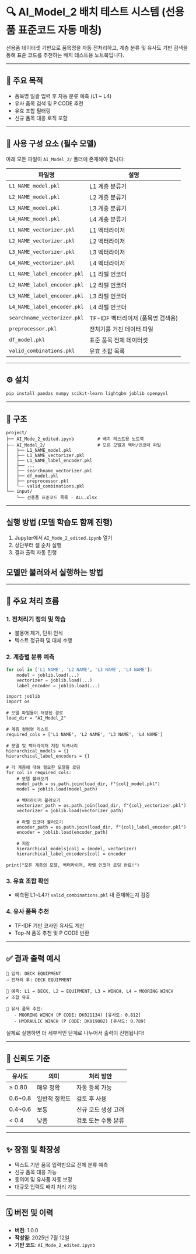 
# 🔍 AI_Model_2 배치 테스트 시스템 (선용품 표준코드 자동 매칭)

선용품 데이터셋 기반으로 품목명을 자동 전처리하고, 계층 분류 및 유사도 기반 검색을 통해 표준 코드를 추천하는 배치 테스트용 노트북입니다.

---

## 📁 주요 목적

- 품목명 일괄 입력 후 자동 분류 예측 (L1 ~ L4)
- 유사 품목 검색 및 P CODE 추천
- 유효 조합 필터링
- 신규 품목 대응 로직 포함

---

## 🧩 사용 구성 요소 (필수 모델)

아래 모든 파일이 `AI_Model_2/` 폴더에 존재해야 합니다:

| 파일명 | 설명 |
|--------|------|
| `L1_NAME_model.pkl` | L1 계층 분류기 |
| `L2_NAME_model.pkl` | L2 계층 분류기 |
| `L3_NAME_model.pkl` | L3 계층 분류기 |
| `L4_NAME_model.pkl` | L4 계층 분류기 |
| `L1_NAME_vectorizer.pkl` | L1 벡터라이저 |
| `L2_NAME_vectorizer.pkl` | L2 벡터라이저 |
| `L3_NAME_vectorizer.pkl` | L3 벡터라이저 |
| `L4_NAME_vectorizer.pkl` | L4 벡터라이저 |
| `L1_NAME_label_encoder.pkl` | L1 라벨 인코더 |
| `L2_NAME_label_encoder.pkl` | L2 라벨 인코더 |
| `L3_NAME_label_encoder.pkl` | L3 라벨 인코더 |
| `L4_NAME_label_encoder.pkl` | L4 라벨 인코더 |
| `searchname_vectorizer.pkl` | TF-IDF 벡터라이저 (품목명 검색용) |
| `preprocessor.pkl` | 전처기를 거친 데이터 파일|
| `df_model.pkl` | 표준 품목 전체 데이터셋 |
| `valid_combinations.pkl` | 유효 조합 목록 |

---

## ⚙️ 설치

```bash
pip install pandas numpy scikit-learn lightgbm joblib openpyxl
```

---

## 📂 구조

```
project/
├── AI_Mode_2_edited.ipynb         # 배치 테스트용 노트북
├── AI_Model_2/                    # 모든 모델과 벡터/인코더 파일
│   ├── L1_NAME_model.pkl
│   ├── L1_NAME_vectorizer.pkl
│   ├── L1_NAME_label_encoder.pkl
│   ├── ...
│   ├── searchname_vectorizer.pkl
│   ├── df_model.pkl
│   ├── preprocessor.pkl
│   └── valid_combinations.pkl
└── input/
    └── 선용품 표준코드 목록 - ALL.xlsx
```
---

## 실행 방법 (모델 학습도 함꼐 진행)

1. Jupyter에서 `AI_Mode_2_edited.ipynb` 열기
2. 상단부터 셀 순차 실행
3. 결과 출력 자동 진행

## 모델만 불러와서 실행하는 방법


---

## 🔧 주요 처리 흐름

### 1. 전처리기 정의 및 학습
- 불용어 제거, 단위 인식
- 텍스트 정규화 및 대체 수행

### 2. 계층별 분류 예측
```python
for col in ['L1 NAME', 'L2 NAME', 'L3 NAME', 'L4 NAME']:
    model = joblib.load(...)
    vectorizer = joblib.load(...)
    label_encoder = joblib.load(...)
```
```
import joblib
import os

# 모델 파일들이 저장된 경로
load_dir = "AI_Model_2"

# 계층 컬럼명 리스트
required_cols = ['L1 NAME', 'L2 NAME', 'L3 NAME', 'L4 NAME']

# 모델 및 벡터라이저 저장 딕셔너리
hierarchical_models = {}
hierarchical_label_encoders = {}

# 각 계층에 대해 필요한 모델들 로딩
for col in required_cols:
    # 모델 불러오기
    model_path = os.path.join(load_dir, f"{col}_model.pkl")
    model = joblib.load(model_path)

    # 벡터라이저 불러오기
    vectorizer_path = os.path.join(load_dir, f"{col}_vectorizer.pkl")
    vectorizer = joblib.load(vectorizer_path)

    # 라벨 인코더 불러오기
    encoder_path = os.path.join(load_dir, f"{col}_label_encoder.pkl")
    encoder = joblib.load(encoder_path)

    # 저장
    hierarchical_models[col] = (model, vectorizer)
    hierarchical_label_encoders[col] = encoder

print("모든 계층의 모델, 벡터라이저, 라벨 인코더 로딩 완료!")
```
### 3. 유효 조합 확인
- 예측된 L1~L4가 `valid_combinations.pkl` 내 존재하는지 검증

### 4. 유사 품목 추천
- TF-IDF 기반 코사인 유사도 계산
- Top-N 품목 추천 및 P CODE 반환

---

## ✅ 결과 출력 예시

```text
🔎 입력: DECK EQUIPMENT
→ 전처리 후: DECK EQUIPMENT

📂 예측: L1 = DECK, L2 = EQUIPMENT, L3 = WINCH, L4 = MOORING WINCH
✔️ 조합 유효

📌 유사 품목 추천:
   - MOORING WINCH (P CODE: DK021134) [유사도: 0.812]
   - HYDRAULIC WINCH (P CODE: DK019002) [유사도: 0.789]
```
실제로 실행하면 더 세부적인 단계로 나누어서 출력이 진행됩니다!

---

## 🧠 신뢰도 기준

| 유사도 | 의미 | 처리 방안 |
|--------|------|------------|
| ≥ 0.80 | 매우 정확 | 자동 등록 가능 |
| 0.6~0.8 | 일반적 정확도 | 검토 후 사용 |
| 0.4~0.6 | 보통 | 신규 코드 생성 고려 |
| < 0.4 | 낮음 | 검토 또는 수동 분류 |

---

## ✨ 장점 및 확장성

- 텍스트 기반 품목 입력만으로 전체 분류 예측
- 신규 품목 대응 가능
- 동의어 및 유사품 자동 보정
- 대규모 입력도 배치 처리 가능

---

## 🗓 버전 및 이력

- **버전**: 1.0.0
- **작성일**: 2025년 7월 12일
- **기반 코드**: `AI_Mode_2_edited.ipynb`
